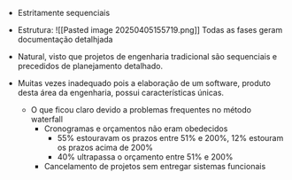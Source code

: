 - Estritamente sequenciais
- Estrutura:
![[Pasted image 20250405155719.png]]
	Todas as fases geram documentação detalhjada

- Natural, visto que projetos de engenharia tradicional são sequenciais e precedidos de planejamento detalhado.
- Muitas vezes inadequado pois a elaboração de um software, produto desta área da engenharia, possui características únicas.
	- O que ficou claro devido a problemas frequentes no método waterfall
		- Cronogramas e orçamentos não eram obedecidos 
			- 55% estouravam os prazos entre 51% e 200%, 12% estouram os prazos acima de 200%
			- 40% ultrapassa o orçamento entre 51% e 200%
		- Cancelamento de projetos sem entregar sistemas funcionais
		